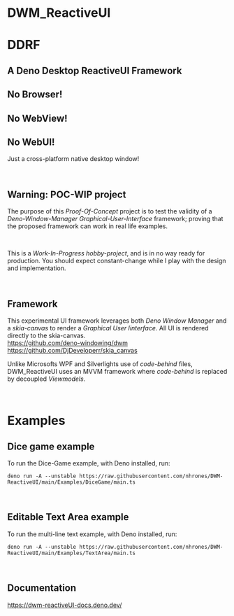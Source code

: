 # DWM_ReactiveUI

# DDRF

## A Deno Desktop ReactiveUI Framework 

## No Browser!  
## No WebView! 
## No WebUI! 
Just a cross-platform native desktop window!


<br/>

## Warning: POC-WIP project
The purpose of this _Proof-Of-Concept_ project is to test the validity of a _Deno-Window-Manager Graphical-User-Interface_ framework; proving that the proposed framework can work in real life examples.

<br/>

This is a _Work-In-Progress hobby-project_, and is in no way ready for production. You should expect constant-change while I play with the design and implementation.

<br/>

## Framework
This experimental UI framework leverages both _Deno Window Manager_ and a _skia-canvas_ to render a _Graphical User Iinterface_.  All UI is rendered directly to the skia-canvas.  
https://github.com/deno-windowing/dwm    
https://github.com/DjDeveloperr/skia_canvas 

Unlike Microsofts WPF and Silverlights use of _code-behind_ files, DWM_ReactiveUI uses an MVVM framework where _code-behind_ is replaced by decoupled _Viewmodels_. 
 
<br/>

# Examples

## Dice game example
To run the Dice-Game example, with Deno installed, run:
```
deno run -A --unstable https://raw.githubusercontent.com/nhrones/DWM-ReactiveUI/main/Examples/DiceGame/main.ts
```
 
<br/>

## Editable Text Area example
To run the multi-line text example, with Deno installed, run:
```
deno run -A --unstable https://raw.githubusercontent.com/nhrones/DWM-ReactiveUI/main/Examples/TextArea/main.ts
```
 
<br/>

## Documentation
https://dwm-reactiveUI-docs.deno.dev/
 
<br/>

 
<br/>
